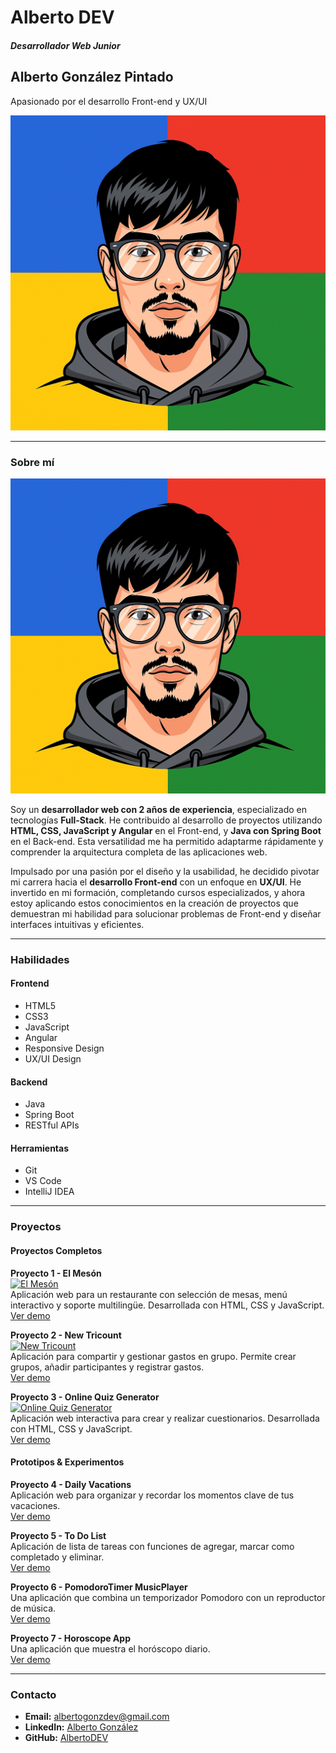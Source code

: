 # Alberto DEV

##### Desarrollador Web Junior
## Alberto González Pintado
Apasionado por el desarrollo Front-end y UX/UI

![AlbertoDEV](assets/AlbertoDEV-min.png)

---

### Sobre mí

![About Me Image](assets/AlbertoDEV-min.png)

Soy un **desarrollador web con 2 años de experiencia**, especializado en tecnologías **Full-Stack**. He contribuido al desarrollo de proyectos utilizando **HTML, CSS, JavaScript y Angular** en el Front-end, y **Java con Spring Boot** en el Back-end. Esta versatilidad me ha permitido adaptarme rápidamente y comprender la arquitectura completa de las aplicaciones web.

Impulsado por una pasión por el diseño y la usabilidad, he decidido pivotar mi carrera hacia el **desarrollo Front-end** con un enfoque en **UX/UI**. He invertido en mi formación, completando cursos especializados, y ahora estoy aplicando estos conocimientos en la creación de proyectos que demuestran mi habilidad para solucionar problemas de Front-end y diseñar interfaces intuitivas y eficientes.

---

### Habilidades

#### Frontend
- HTML5
- CSS3
- JavaScript
- Angular
- Responsive Design
- UX/UI Design

#### Backend
- Java
- Spring Boot
- RESTful APIs

#### Herramientas
- Git
- VS Code
- IntelliJ IDEA

---

### Proyectos

#### Proyectos Completos

**Proyecto 1 - El Mesón**
<br>
<a href="assets/proyecto1.mp4">
  <img src="assets/ml7.jpg" alt="El Mesón" width="300"/>
</a>
<br>
Aplicación web para un restaurante con selección de mesas, menú interactivo y soporte multilingüe. Desarrollada con HTML, CSS y JavaScript.
<br>
<a href="https://restaurant-integracion.up.railway.app" target="_blank">Ver demo</a>

**Proyecto 2 - New Tricount**
<br>
<a href="assets/proyecto2.mp4">
  <img src="assets/ml8.jpg" alt="New Tricount" width="300"/>
</a>
<br>
Aplicación para compartir y gestionar gastos en grupo. Permite crear grupos, añadir participantes y registrar gastos.
<br>
<a href="https://newtricount-integracion.up.railway.app" target="_blank">Ver demo</a>

**Proyecto 3 - Online Quiz Generator**
<br>
<a href="assets/proyecto3.mp4">
  <img src="assets/ml9.jpg" alt="Online Quiz Generator" width="300"/>
</a>
<br>
Aplicación web interactiva para crear y realizar cuestionarios. Desarrollada con HTML, CSS y JavaScript.
<br>
<a href="https://onlinequizgenerator-integracion.up.railway.app" target="_blank">Ver demo</a>

#### Prototipos & Experimentos

**Proyecto 4 - Daily Vacations**
<br>
Aplicación web para organizar y recordar los momentos clave de tus vacaciones.
<br>
<a href="https://dailyvacations-integracion.up.railway.app" target="_blank">Ver demo</a>

**Proyecto 5 - To Do List**
<br>
Aplicación de lista de tareas con funciones de agregar, marcar como completado y eliminar.
<br>
<a href="https://todolist-integracion.up.railway.app" target="_blank">Ver demo</a>

**Proyecto 6 - PomodoroTimer MusicPlayer**
<br>
Una aplicación que combina un temporizador Pomodoro con un reproductor de música.
<br>
<a href="https://pomodorotimermusicplayer-integracion.up.railway.app" target="_blank">Ver demo</a>

**Proyecto 7 - Horoscope App**
<br>
Una aplicación que muestra el horóscopo diario.
<br>
<a href="https://horoscopeapp-integracion.up.railway.app" target="_blank">Ver demo</a>

---

### Contacto

- **Email:** [albertogonzdev@gmail.com](mailto:albertogonzdev@gmail.com)
- **LinkedIn:** [Alberto González](https://www.linkedin.com/in/alberto-gonzález-dev)
- **GitHub:** [AlbertoDEV](https://github.com/AlbertoDEV)
